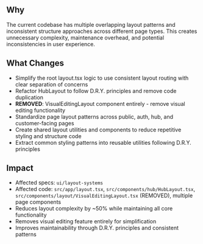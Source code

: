 ## Why

The current codebase has multiple overlapping layout patterns and inconsistent structure approaches across different page types. This creates unnecessary complexity, maintenance overhead, and potential inconsistencies in user experience.

## What Changes

- Simplify the root layout.tsx logic to use consistent layout routing with clear separation of concerns
- Refactor HubLayout to follow D.R.Y. principles and remove code duplication
- **REMOVED**: VisualEditingLayout component entirely - remove visual editing functionality
- Standardize page layout patterns across public, auth, hub, and customer-facing pages
- Create shared layout utilities and components to reduce repetitive styling and structure code
- Extract common styling patterns into reusable utilities following D.R.Y. principles

## Impact

- Affected specs: `ui/layout-systems`
- Affected code: `src/app/layout.tsx`, `src/components/hub/HubLayout.tsx`, `src/components/layout/VisualEditingLayout.tsx` (REMOVED), multiple page components
- Reduces layout complexity by ~50% while maintaining all core functionality
- Removes visual editing feature entirely for simplification
- Improves maintainability through D.R.Y. principles and consistent patterns